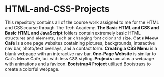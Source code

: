 # HTML-and-CSS-Projects
This repository contains all of the course work assigned to me for the HTML and CSS course through The Tech Academy.
**The Basic HTML and CSS and Basic HTML and JavaScript** folders contain extremely basic HTML structures and elements, such as changing font color and size. 
**Cat's Meow Cafe** is a one page websites containing pictures, backgrounds, interactive nav bar, photo/text overlays, and a contact form.
**Creating a CSS Menu** is a blank webpage with an interactive nav bar.
**One-Page Website** is similar to Cat's Meow Cafe, but with less CSS styling.
**Projects** contains a webpage with animations and a favicon.
**Bootstrap4 Project** utilized Bootstraps to create a  colorful webpage.
